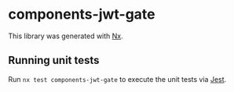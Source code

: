 # components-jwt-gate

This library was generated with [Nx](https://nx.dev).

## Running unit tests

Run `nx test components-jwt-gate` to execute the unit tests via [Jest](https://jestjs.io).
